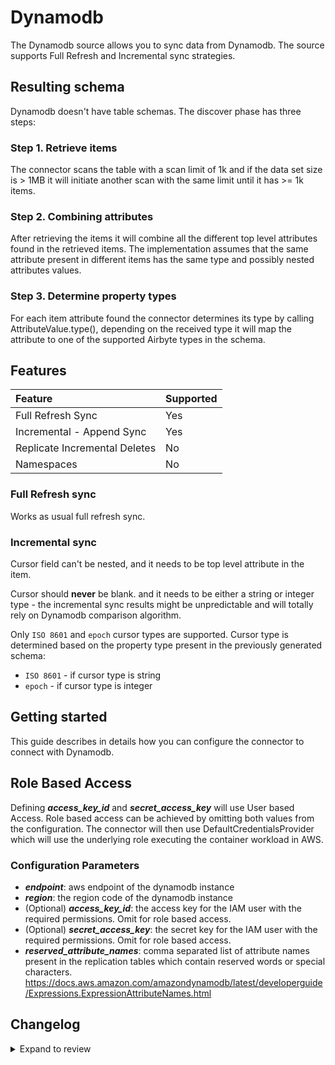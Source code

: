 # Dynamodb

The Dynamodb source allows you to sync data from Dynamodb. The source supports Full Refresh and
Incremental sync strategies.

## Resulting schema

Dynamodb doesn't have table schemas. The discover phase has three steps:

### Step 1. Retrieve items

The connector scans the table with a scan limit of 1k and if the data set size is > 1MB it will
initiate another scan with the same limit until it has >= 1k items.

### Step 2. Combining attributes

After retrieving the items it will combine all the different top level attributes found in the
retrieved items. The implementation assumes that the same attribute present in different items has
the same type and possibly nested attributes values.

### Step 3. Determine property types

For each item attribute found the connector determines its type by calling AttributeValue.type(),
depending on the received type it will map the attribute to one of the supported Airbyte types in
the schema.

## Features

| Feature                       | Supported |
| :---------------------------- | :-------- |
| Full Refresh Sync             | Yes       |
| Incremental - Append Sync     | Yes       |
| Replicate Incremental Deletes | No        |
| Namespaces                    | No        |

### Full Refresh sync

Works as usual full refresh sync.

### Incremental sync

Cursor field can't be nested, and it needs to be top level attribute in the item.

Cursor should **never** be blank. and it needs to be either a string or integer type - the
incremental sync results might be unpredictable and will totally rely on Dynamodb comparison
algorithm.

Only `ISO 8601` and `epoch` cursor types are supported. Cursor type is determined based on the
property type present in the previously generated schema:

- `ISO 8601` - if cursor type is string
- `epoch` - if cursor type is integer

## Getting started

This guide describes in details how you can configure the connector to connect with Dynamodb.

## Role Based Access

Defining **_access_key_id_** and **_secret_access_key_** will use User based Access. Role based access can be achieved
by omitting both values from the configuration. The connector will then use DefaultCredentialsProvider which will use
the underlying role executing the container workload in AWS.

### Сonfiguration Parameters

- **_endpoint_**: aws endpoint of the dynamodb instance
- **_region_**: the region code of the dynamodb instance
- (Optional) **_access_key_id_**: the access key for the IAM user with the required permissions. Omit for role based access.
- (Optional) **_secret_access_key_**: the secret key for the IAM user with the required permissions. Omit for role based access.
- **_reserved_attribute_names_**: comma separated list of attribute names present in the replication
  tables which contain reserved words or special characters.
  https://docs.aws.amazon.com/amazondynamodb/latest/developerguide/Expressions.ExpressionAttributeNames.html

## Changelog

<details>
  <summary>Expand to review</summary>

| Version | Date       | Pull Request                                              | Subject                                                              |
| :------ | :--------- | :-------------------------------------------------------- | :------------------------------------------------------------------- |
| 0.3.10 | 2025-06-14 | [61601](https://github.com/airbytehq/airbyte/pull/61601) | fix(source-dynamodb): Replace ListNode with Iterator for lazyness #61600 |
| 0.3.9 | 2025-02-12 | [53202](https://github.com/airbytehq/airbyte/pull/53202) | fixed IRSA by adding STS to classpath of connector. |
| 0.3.8 | 2025-01-10 | [51489](https://github.com/airbytehq/airbyte/pull/51489) | Use a non root base image |
| 0.3.7 | 2024-12-18 | [49881](https://github.com/airbytehq/airbyte/pull/49881) | Use a base image: airbyte/java-connector-base:1.0.0 |
| 0.3.6 | 2024-07-19 | [41936](https://github.com/airbytehq/airbyte/pull/41936) | Fix incorrect type check for incremental read |
| 0.3.5 | 2024-07-23 | [42433](https://github.com/airbytehq/airbyte/pull/42433) | add PR number |
| 0.3.4 | 2024-07-23 | [49881](https://github.com/airbytehq/airbyte/pull/49881) | fix primary key fetching |
| 0.3.3 | 2024-07-22 | [49881](https://github.com/airbytehq/airbyte/pull/49881) | fix primary key fetching |
| 0.3.2 | 2024-05-01 | [27045](https://github.com/airbytehq/airbyte/pull/27045) | Fix missing scan permissions |
| 0.3.1 | 2024-05-01 | [31935](https://github.com/airbytehq/airbyte/pull/31935) | Fix list more than 100 tables |
| 0.3.0 | 2024-04-24 | [37530](https://github.com/airbytehq/airbyte/pull/37530) | Allow role based access |
| 0.2.3 | 2024-02-13 | [35232](https://github.com/airbytehq/airbyte/pull/35232) | Adopt CDK 0.20.4 |
| 0.2.2 | 2024-01-24 | [34453](https://github.com/airbytehq/airbyte/pull/34453) | bump CDK version |
| 0.2.1   | 2024-01-03 | [#33924](https://github.com/airbytehq/airbyte/pull/33924) | Add new ap-southeast-3 AWS region                                    |
| 0.2.0   | 18-12-2023 | https://github.com/airbytehq/airbyte/pull/33485           | Remove LEGACY state                                                  |
| 0.1.2   | 01-19-2023 | https://github.com/airbytehq/airbyte/pull/20172           | Fix reserved words in projection expression & make them configurable |
| 0.1.1   | 02-09-2023 | https://github.com/airbytehq/airbyte/pull/22682           | Fix build                                                            |
| 0.1.0   | 11-14-2022 | https://github.com/airbytehq/airbyte/pull/18750           | Initial version                                                      |

</details>
